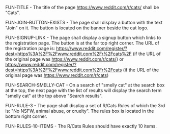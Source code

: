 FUN-TITLE - The title of the page https://www.reddit.com/r/cats/ shall be "Cats".

FUN-JOIN-BUTTON-EXISTS - The page shall display a button with the text "Join" on it. The button is located on the banner beside the cat logo.

FUN-SIGNUP-LINK - The page shall display a signup button which links to the registration page.  The button is at the far top right corner.  The URL of the registration page is: https://www.reddit.com/register/?dest=https%3A%2F%2Fwww.reddit.com%2Fr%2Fcats%2F (if the URL of the original page was https://www.reddit.com/r/cats/) or https://www.reddit.com/register/?dest=https%3A%2F%2Fwww.reddit.com%2Fr%2Fcats (if the URL of the original page was https://www.reddit.com/r/cats)

FUN-SEARCH-SMELLY-CAT - On a search of "smelly cat" at the search box at the top, the next page with the list of results will display the search term "smelly cat" at the top above "Search results".  

FUN-RULE-3 - The page shall display a set of R/Cats Rules of which the 3rd is: "No NSFW, animal abuse, or cruelty".  The rules box is located in the bottom right corner.

FUN-RULES-10-ITEMS - The R/Cats Rules should have exactly 10 items.

